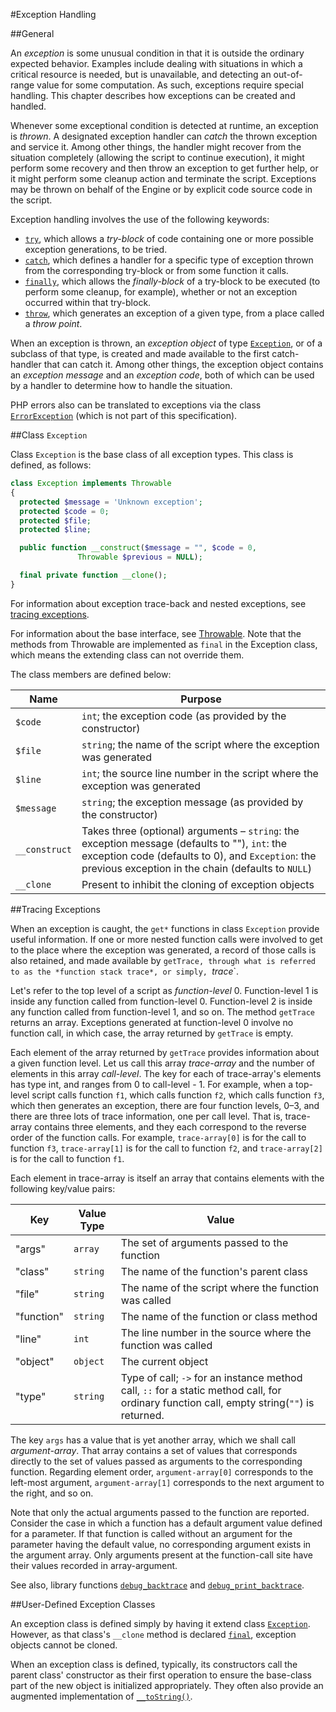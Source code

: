 #Exception Handling

##General

An *exception* is some unusual condition in that it is outside the
ordinary expected behavior. Examples include dealing with situations in
which a critical resource is needed, but is unavailable, and detecting
an out-of-range value for some computation. As such, exceptions require
special handling. This chapter describes how exceptions can be created
and handled.

Whenever some exceptional condition is detected at runtime, an exception
is *thrown*. A designated exception handler can *catch* the thrown
exception and service it. Among other things, the handler might recover
from the situation completely (allowing the script to continue
execution), it might perform some recovery and then throw an exception
to get further help, or it might perform some cleanup action and
terminate the script. Exceptions may be thrown on behalf of the Engine
or by explicit code source code in the script.

Exception handling involves the use of the following keywords:

-   [`try`](11-statements.md#the-try-statement), which allows a *try-block* of code containing one or
    more possible exception generations, to be tried.
-   [`catch`](11-statements.md#the-try-statement), which defines a handler for a specific type of
    exception thrown from the corresponding try-block or from some
    function it calls.
-   [`finally`](11-statements.md#the-try-statement), which allows the *finally-block* of a try-block to
    be executed (to perform some cleanup, for example), whether or not
    an exception occurred within that try-block.
-   [`throw`](11-statements.md#the-throw-statement), which generates an exception of a given type, from
    a place called a *throw point*.

When an exception is thrown, an *exception object* of type [`Exception`](#class-exception),
or of a subclass of that type, is created and made available to
the first catch-handler that can catch it. Among other things, the
exception object contains an *exception message* and an *exception
code*, both of which can be used by a handler to determine how to handle
the situation.

PHP errors also can be translated to exceptions via the class
[`ErrorException`](http://php.net/manual/class.errorexception.php)
(which is not part of this specification).

##Class `Exception`

Class `Exception` is the base class of all exception types. This class is
defined, as follows:

```PHP
class Exception implements Throwable
{
  protected $message = 'Unknown exception';
  protected $code = 0;
  protected $file;
  protected $line;

  public function __construct($message = "", $code = 0,
               Throwable $previous = NULL);

  final private function __clone();
}
```

For information about exception trace-back and nested exceptions, see [tracing exceptions](#tracing-exceptions).

For information about the base interface, see [Throwable](15-interfaces.md#interface-throwable).
Note that the methods from Throwable are implemented as `final` in the Exception class, which means
the extending class can not override them.

The class members are defined below:

Name  | Purpose
----    | -------
`$code` | `int`; the exception code (as provided by the constructor)
`$file` | `string`; the name of the script where the exception was generated
`$line` | `int`; the source line number in the script where the exception was generated
`$message`  | `string`; the exception message (as provided by the constructor)
`__construct` | Takes three (optional) arguments – `string`: the exception message (defaults to ""), `int`: the exception code (defaults to 0), and `Exception`: the previous exception in the chain (defaults to `NULL`)
`__clone` | Present to inhibit the cloning of exception objects

##Tracing Exceptions

When an exception is caught, the `get*` functions in class `Exception`
provide useful information. If one or more nested function calls were
involved to get to the place where the exception was generated, a record
of those calls is also retained, and made available by `getTrace, through
what is referred to as the *function stack trace*, or simply, `*trace*`.

Let's refer to the top level of a script as *function-level* 0.
Function-level 1 is inside any function called from function-level 0.
Function-level 2 is inside any function called from function-level 1,
and so on. The method `getTrace` returns an array. Exceptions
generated at function-level 0 involve no function call, in which case,
the array returned by `getTrace` is empty.

Each element of the array returned by `getTrace` provides information
about a given function level. Let us call this array *trace-array* and
the number of elements in this array *call-level*. The key for each of
trace-array's elements has type int, and ranges from 0 to
call-level - 1. For example, when a top-level script calls function `f1`,
which calls function `f2`, which calls function `f3`, which then generates
an exception, there are four function levels, 0–3, and there are three
lots of trace information, one per call level. That is, trace-array
contains three elements, and they each correspond to the reverse order
of the function calls. For example, `trace-array[0]` is for the call to
function `f3`, `trace-array[1]` is for the call to function `f2`, and
`trace-array[2]` is for the call to function `f1`.

Each element in trace-array is itself an array that contains elements
with the following key/value pairs:

Key | Value Type  | Value
--- | ----------    | -----
"args"  | `array` | The set of arguments passed to the function
"class" | `string` |  The name of the function's parent class
"file"  | `string` |  The name of the script where the function was called
"function"  | `string` |  The name of the function or class method
"line"  | `int` | The line number in the source where the function was called
"object" |  `object` | The current object
"type"  | `string` |  Type of call; `->` for an instance method call, `::` for a static method call, for ordinary function call, empty string(`""`) is returned.

The key `args` has a value that is yet another array, which we shall
call *argument-array*. That array contains a set of values that
corresponds directly to the set of values passed as arguments to the
corresponding function. Regarding element order, `argument-array[0]`
corresponds to the left-most argument, `argument-array[1]` corresponds to
the next argument to the right, and so on.

Note that only the actual arguments passed to the function are reported.
Consider the case in which a function has a default argument value
defined for a parameter. If that function is called without an argument
for the parameter having the default value, no corresponding argument
exists in the argument array. Only arguments present at the function-call
site have their values recorded in array-argument.

See also, library functions [`debug_backtrace`](http://www.php.net/debug_backtrace) and
[`debug_print_backtrace`](http://www.php.net/debug_print_backtrace).

##User-Defined Exception Classes

An exception class is defined simply by having it extend class [`Exception`](#class-exception).
However, as that class's `__clone` method is declared [`final`](14-classes.md#methods),
exception objects cannot be cloned.

When an exception class is defined, typically, its constructors call the
parent class' constructor as their first operation to ensure the
base-class part of the new object is initialized appropriately. They
often also provide an augmented implementation of
[`__toString()`](14-classes.md#method-__tostring).


